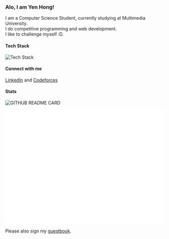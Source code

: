 ### Alo, I am Yen Hong!

I am a Computer Science Student, currently studying at Multimedia University.  <br>
I do competitive programming and web development. <br>
I like to challenge myself :D. <br>

#### Tech Stack

![Tech Stack](https://skillicons.dev/icons?i=cpp,py,js,html,css,react,redux,nodejs,firebase,java,git,vim)

#### Connect with me

[LinkedIn](https://www.linkedin.com/in/wong-yen-hong/) and [Codeforces](https://codeforces.com/profile/wyhong3103)

#### Stats

![GITHUB README CARD](https://github-readme-stats.vercel.app/api?username=wyhong3103&show_icons=true&theme=transparent&rank_icon=github)

![CF README CARD](https://raw.githubusercontent.com/wyhong3103/cf-stats/main/output/light_card.svg#gh-dark-mode-only)

Please also sign my [guestbook](https://gist.github.com/wyhong3103/e804c37d33c220a8a373e7246440b499).
